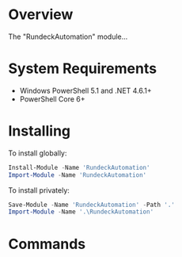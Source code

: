 # Overview

The "RundeckAutomation" module...

# System Requirements

* Windows PowerShell 5.1 and .NET 4.6.1+
* PowerShell Core 6+

# Installing

To install globally:

```powershell
Install-Module -Name 'RundeckAutomation'
Import-Module -Name 'RundeckAutomation'
```

To install privately:

```powershell
Save-Module -Name 'RundeckAutomation' -Path '.'
Import-Module -Name '.\RundeckAutomation'
```

# Commands
